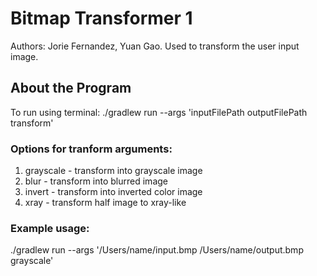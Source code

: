 # Bitmap Transformer 1
Authors: Jorie Fernandez, Yuan Gao.
Used to transform the user input image.

## About the Program
To run using terminal: ./gradlew run --args 'inputFilePath outputFilePath transform'

### Options for tranform arguments:
1. grayscale - transform into grayscale image
2. blur - transform into blurred image
3. invert - transform into inverted color image
4. xray - transform half image to xray-like

### Example usage:
./gradlew run --args '/Users/name/input.bmp /Users/name/output.bmp grayscale'



